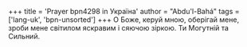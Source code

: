 +++
title = 'Prayer bpn4298 in Україна'
author = "Abdu'l-Bahá"
tags = ['lang-uk', 'bpn-unsorted']
+++
О Боже, керуй мною, оберігай мене, зроби мене світилом яскравим і сяючою зіркою. Ти Могутній та Сильний.
